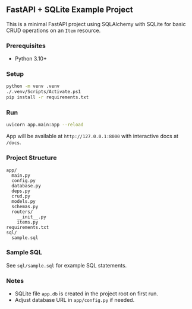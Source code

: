 ## FastAPI + SQLite Example Project

This is a minimal FastAPI project using SQLAlchemy with SQLite for basic CRUD operations on an `Item` resource.

### Prerequisites
- Python 3.10+

### Setup
```bash
python -m venv .venv
./.venv/Scripts/Activate.ps1
pip install -r requirements.txt
```

### Run
```bash
uvicorn app.main:app --reload
```

App will be available at `http://127.0.0.1:8000` with interactive docs at `/docs`.

### Project Structure
```
app/
  main.py
  config.py
  database.py
  deps.py
  crud.py
  models.py
  schemas.py
  routers/
    __init__.py
    items.py
requirements.txt
sql/
  sample.sql
```

### Sample SQL
See `sql/sample.sql` for example SQL statements.

### Notes
- SQLite file `app.db` is created in the project root on first run.
- Adjust database URL in `app/config.py` if needed.


